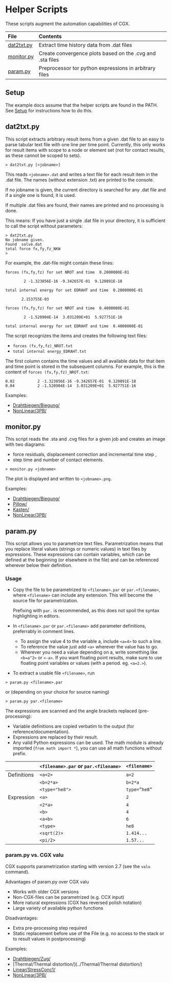 # Helper Scripts
These scripts augment the automation capabilities of CGX.

File                    | Contents    
 :-------------         | :-------------
 [dat2txt.py](dat2txt.py)     | Extract time history data from .dat files     
 [monitor.py](monitor.py)   | Create convergence plots based on the .cvg and .sta files
 [param.py](param.py) | Preprocessor tor python expressions in arbitrary files

## Setup

The example docs assume that the helper scripts are found in the PATH. See [Setup](../Setup.md) for instructions how to do this.

## dat2txt.py

 This script extracts arbitrary result items from a given .dat file to an easy to parse tabular text file with one line per time point. Currently, this only works for result items with scope to a node or element set (not for contact results, as these cannot be scoped to sets).
 ```
> dat2txt.py [<jobname>]
 ```  
This reads `<jobname>.dat` and writes a text file for each result item in the .dat file. The names (without extension .txt) are printed to the console.

If no jobname is given, the current directory is searched for any .dat file and if a single one is found, it is used.

If multiple .dat files are found, their names are printed and no processing is done.

This means: If you have just a single .dat file in your directory, it is sufficient to call the script without parameters:
 ```
> dat2txt.py
No jobname given.
Found  solve.dat
total force fx,fy,fz_NKW
>
 ```  

For example, the .dat-file might contain these lines:
```
forces (fx,fy,fz) for set NROT and time  0.2000000E-01

        2 -1.323856E-16 -9.342657E-01  9.120891E-18

total internal energy for set EDRAHT and time  0.2000000E-01

       2.153755E-03

forces (fx,fy,fz) for set NROT and time  0.4000000E-01

        2 -1.520904E-14  3.031209E+01  5.927751E-16

total internal energy for set EDRAHT and time  0.4000000E-01
```
The script recognizes the items and creates the following text files:
* `forces (fx,fy,fz)_NROT.txt`
* `total internal energy_EDRAHT.txt`

The first column contains the time values and all available data for that item and time point is stored in the subsequent columns. For example, this is the content of `forces (fx,fy,fz)_NROT.txt`:
```
0.02          2 -1.323856E-16 -9.342657E-01  9.120891E-18
0.04          2 -1.520904E-14  3.031209E+01  5.927751E-16
```
Examples:
* [Drahtbiegen/Biegung/](../Drahtbiegen/Biegung/)
* [NonLinear/3PB/](../NonLinear/3PB/)

## monitor.py

This script reads the .sta and .cvg files for a given job and creates an image with two diagrams:

* force residuals, displacement correction and incremental time step ,
* step time and number of contact elements.

```
> monitor.py <jobname>
```
The plot is displayed and written to `<jobname>.png`.

Examples:
* [Drahtbiegen/Biegung/](../Drahtbiegen/Biegung)
* [Pillow/](../Pillow/)
* [Kasten/](../Kasten/)
* [NonLinear/3PB/](../NonLinear/3PB/)

## param.py

This script allows you to parametrize text files. Parametrization means that
you replace literal values (strings or numeric values) in text files by
expressions. These expressions can contain variables, which can be defined at
the beginning (or elsewhere in the file) and can be referenced wherever below
their definition.

### Usage

* Copy the file to be parametrized to `<filename>.par` or `par.<filename>`, where `<filename>` can include any extension. This will become the source file for parametrization.

  Prefixing with `par.` is recommended, as this does not spoil the syntax highlighting in editors.

* In `<filename>.par` or `par.<filename>` add parameter definitions, preferrably in comment lines.   
  * To assign the value 4 to the variable a, include `<a=4>` to such a line.
  * To reference the value just add `<a>` wherever the value has to go.
  * Wherever you need a value depending on a, write something like `<b=a^2>` or
   `<-a>`. If you want floating point results, make sure to use floating point
   variables or values (with a period. eg. `<a=2.>`).
* To extract a usable file `<filename>`, run
```
> param.py <filename>.par
```
or (depending on your choice for source naming)
```
> param.py par.<filename>
```

The expressions are scanned and the angle brackets
replaced (pre-processing):
  * Variable definitions are copied verbatim to the output (for reference/documentation).   
  * Expressions are replaced by their result.
  * Any valid Python expressions can be used. The math module is already imported (`from math import *`), you can use all math functions without prefix.


|                 | `<filename>.par` or `par.<filename>` |`<filename>` |
|  :------------- | :-------------   |:--          |
|  Definitions    | `<a=2>`          |`a=2`        |
|                 | `<b=2*a>`        |`b=2*a`      |
|                 | `<type="he8">`   | `type=”he8”`|
|  Expression     | `<a>`            | `2`         |
|                 | `<2*a>`          | `4`         |
|                 | `<b>`            | `4`         |
|                 | `<a+b>`          | `6`         |
|                 | `<type>`         | `he8`       |
|                 | `<sqrt(2)>`      | `1.414...`  |
|                 | `<pi/2>`         | `1.57...`   |

### param.py vs. CGX valu

CGX supports parametrization starting with version 2.7 (see the `valu` command).

Advantages of param.py over CGX valu
* Works with older CGX versions
* Non-CGX-files can be parametrized (e.g. CCX input)
* More natural expressions (CGX has reversed polish notation)
* Large variety of available python functions

Disadvantages:
* Extra pre-processing step required
* Static replacement before use of the File (e.g. no access to the stack or to result values in postprocessing)

Examples:
* [Drahtbiegen/Zug/](../Drahtbiegen/Zug/)
* [Thermal/Thermal distortion/](../Thermal/Thermal distortion/)
* [Linear/StressConc1/](../Linear/StressConc1/)
* [NonLinear/3PB/](../NonLinear/3PB/)
